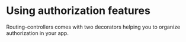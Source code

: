 # Using authorization features

Routing-controllers comes with two decorators helping you to organize authorization in your app.
